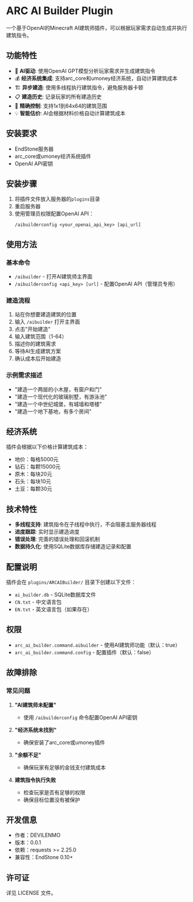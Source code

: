 # ARC AI Builder Plugin

一个基于OpenAI的Minecraft AI建筑师插件，可以根据玩家需求自动生成并执行建筑指令。

## 功能特性

- 🤖 **AI驱动**: 使用OpenAI GPT模型分析玩家需求并生成建筑指令
- 💰 **经济系统集成**: 支持arc_core和umoney经济系统，自动计算建筑成本
- 🏗️ **异步建造**: 使用多线程执行建筑指令，避免服务器卡顿
- 📋 **建造历史**: 记录玩家的所有建造历史
- 🎯 **精确控制**: 支持1x1到64x64的建筑范围
- 💡 **智能估价**: AI会根据材料价格自动计算建筑成本

## 安装要求

- EndStone服务器
- arc_core或umoney经济系统插件
- OpenAI API密钥

## 安装步骤

1. 将插件文件放入服务器的`plugins`目录
2. 重启服务器
3. 使用管理员权限配置OpenAI API：
   ```
   /aibuilderconfig <your_openai_api_key> [api_url]
   ```

## 使用方法

### 基本命令

- `/aibuilder` - 打开AI建筑师主界面
- `/aibuilderconfig <api_key> [url]` - 配置OpenAI API（管理员专用）

### 建造流程

1. 站在你想要建造建筑的位置
2. 输入 `/aibuilder` 打开主界面
3. 点击"开始建造"
4. 输入建筑范围（1-64）
5. 描述你的建筑需求
6. 等待AI生成建筑方案
7. 确认成本后开始建造

### 示例需求描述

- "建造一个两层的小木屋，有窗户和门"
- "建造一个现代化的玻璃别墅，有游泳池"
- "建造一个中世纪城堡，有城墙和塔楼"
- "建造一个地下基地，有多个房间"

## 经济系统

插件会根据以下价格计算建筑成本：

- 地价：每格5000元
- 钻石：每颗15000元
- 原木：每块20元
- 石头：每块10元
- 土豆：每颗30元

## 技术特性

- **多线程支持**: 建筑指令在子线程中执行，不会阻塞主服务器线程
- **进度跟踪**: 实时显示建造进度
- **错误处理**: 完善的错误处理和回滚机制
- **数据持久化**: 使用SQLite数据库存储建造记录和配置

## 配置说明

插件会在 `plugins/ARCAIBuilder/` 目录下创建以下文件：

- `ai_builder.db` - SQLite数据库文件
- `CN.txt` - 中文语言包
- `EN.txt` - 英文语言包（如果存在）

## 权限

- `arc_ai_builder.command.aibuilder` - 使用AI建筑师功能（默认：true）
- `arc_ai_builder.command.config` - 配置插件（默认：false）

## 故障排除

### 常见问题

1. **"AI建筑师未配置"**
   - 使用 `/aibuilderconfig` 命令配置OpenAI API密钥

2. **"经济系统未找到"**
   - 确保安装了arc_core或umoney插件

3. **"余额不足"**
   - 确保玩家有足够的金钱支付建筑成本

4. **建筑指令执行失败**
   - 检查玩家是否有足够的权限
   - 确保目标位置没有被保护

## 开发信息

- 作者：DEVILENMO
- 版本：0.0.1
- 依赖：requests >= 2.25.0
- 兼容性：EndStone 0.10+

## 许可证

详见 LICENSE 文件。
